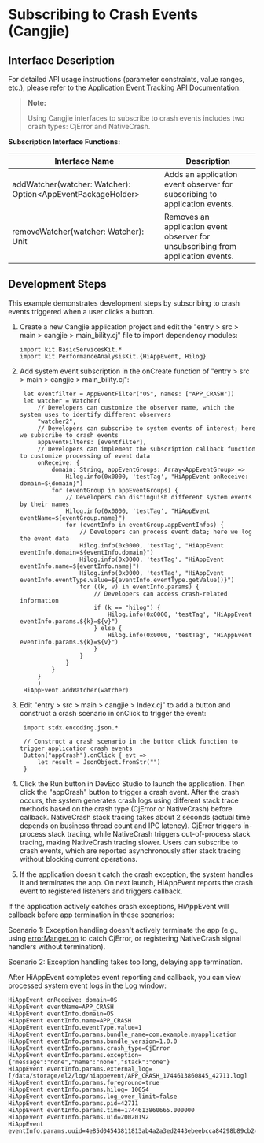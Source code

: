 # Subscribing to Crash Events (Cangjie)

## Interface Description

For detailed API usage instructions (parameter constraints, value ranges, etc.), please refer to the [Application Event Tracking API Documentation](../../../reference/source_en/PerformanceAnalysisKit/cj-apis-hiappevent.md).

> **Note:**
>
> Using Cangjie interfaces to subscribe to crash events includes two crash types: CjError and NativeCrash.

**Subscription Interface Functions:**

| Interface Name                                          | Description                                  |
| ------------------------------------------------------- | ------------------------------------------- |
| addWatcher(watcher: Watcher): Option\<AppEventPackageHolder> | Adds an application event observer for subscribing to application events. |
| removeWatcher(watcher: Watcher): Unit                   | Removes an application event observer for unsubscribing from application events. |

## Development Steps

This example demonstrates development steps by subscribing to crash events triggered when a user clicks a button.

1. Create a new Cangjie application project and edit the "entry > src > main > cangjie > main_bility.cj" file to import dependency modules:

   <!-- compile -->

   ```cangjie
   import kit.BasicServicesKit.*
   import kit.PerformanceAnalysisKit.{HiAppEvent, Hilog}
   ```

2. Add system event subscription in the onCreate function of "entry > src > main > cangjie > main_bility.cj":

   <!-- compile -->

   ```cangjie
    let eventfilter = AppEventFilter("OS", names: ["APP_CRASH"])
    let watcher = Watcher(
        // Developers can customize the observer name, which the system uses to identify different observers
        "watcher2",
        // Developers can subscribe to system events of interest; here we subscribe to crash events
        appEventFilters: [eventfilter],
        // Developers can implement the subscription callback function to customize processing of event data
        onReceive: {
            domain: String, appEventGroups: Array<AppEventGroup> =>
                Hilog.info(0x0000, 'testTag', "HiAppEvent onReceive: domain=${domain}")
            for (eventGroup in appEventGroups) {
                // Developers can distinguish different system events by their names
                Hilog.info(0x0000, 'testTag', "HiAppEvent eventName=${eventGroup.name}")
                for (eventInfo in eventGroup.appEventInfos) {
                    // Developers can process event data; here we log the event data
                    Hilog.info(0x0000, 'testTag', "HiAppEvent eventInfo.domain=${eventInfo.domain}")
                    Hilog.info(0x0000, 'testTag', "HiAppEvent eventInfo.name=${eventInfo.name}")
                    Hilog.info(0x0000, 'testTag', "HiAppEvent eventInfo.eventType.value=${eventInfo.eventType.getValue()}")
                    for ((k, v) in eventInfo.params) {
                        // Developers can access crash-related information
                        if (k == "hilog") {
                            Hilog.info(0x0000, 'testTag', "HiAppEvent eventInfo.params.${k}=${v}")
                        } else {
                            Hilog.info(0x0000, 'testTag', "HiAppEvent eventInfo.params.${k}=${v}")
                        }
                    }
                }
            }
        }
        )
    HiAppEvent.addWatcher(watcher)
   ```

3. Edit "entry > src > main > cangjie > Index.cj" to add a button and construct a crash scenario in onClick to trigger the event:

   <!-- compile -->

   ```cangjie
    import stdx.encoding.json.*

    // Construct a crash scenario in the button click function to trigger application crash events
    Button("appCrash").onClick { evt =>
        let result = JsonObject.fromStr("")
    }
   ```

4. Click the Run button in DevEco Studio to launch the application. Then click the "appCrash" button to trigger a crash event. After the crash occurs, the system generates crash logs using different stack trace methods based on the crash type (CjError or NativeCrash) before callback. NativeCrash stack tracing takes about 2 seconds (actual time depends on business thread count and IPC latency). CjError triggers in-process stack tracing, while NativeCrash triggers out-of-process stack tracing, making NativeCrash tracing slower. Users can subscribe to crash events, which are reported asynchronously after stack tracing without blocking current operations.

5. If the application doesn't catch the crash exception, the system handles it and terminates the app. On next launch, HiAppEvent reports the crash event to registered listeners and triggers callback.

If the application actively catches crash exceptions, HiAppEvent will callback before app termination in these scenarios:

Scenario 1: Exception handling doesn't actively terminate the app (e.g., using [errorManger.on](../../../reference/source_en/AbilityKit/cj-apis-app-ability-error_manager.md#static-func-onErrorManagerEvent-errorobserver) to catch CjError, or registering NativeCrash signal handlers without termination).

Scenario 2: Exception handling takes too long, delaying app termination.

After HiAppEvent completes event reporting and callback, you can view processed system event logs in the Log window:

   ```text
   HiAppEvent onReceive: domain=OS
   HiAppEvent eventName=APP_CRASH
   HiAppEvent eventInfo.domain=OS
   HiAppEvent eventInfo.name=APP_CRASH
   HiAppEvent eventInfo.eventType.value=1
   HiAppEvent eventInfo.params.bundle_name=com.example.myapplication
   HiAppEvent eventInfo.params.bundle_version=1.0.0
   HiAppEvent eventInfo.params.crash_type=CjError
   HiAppEvent eventInfo.params.exception={"message":"none","name":"none","stack":"one"}
   HiAppEvent eventInfo.params.external_log=[/data/storage/el2/log/hiappevent/APP_CRASH_1744613860845_42711.log]
   HiAppEvent eventInfo.params.foreground=true
   HiAppEvent eventInfo.params.hilog= 10054
   HiAppEvent eventInfo.params.log_over_limit=false
   HiAppEvent eventInfo.params.pid=42711
   HiAppEvent eventInfo.params.time=1744613860665.000000
   HiAppEvent eventInfo.params.uid=20020192
   HiAppEvent eventInfo.params.uuid=4e85d04543811813ab4a2a3ed2443ebeebcca84298b89cb2460ecf99469b52de
   ```